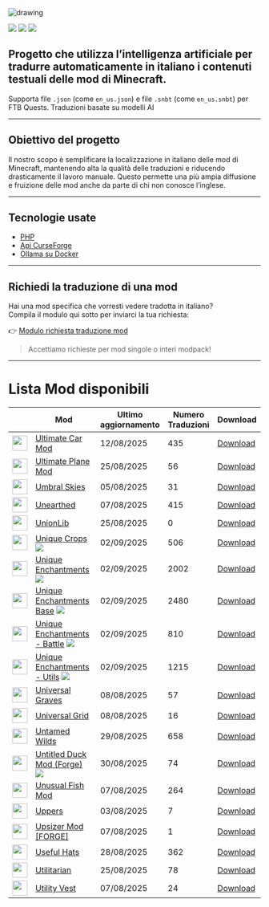 <img src="https://cdn.worldvectorlogo.com/logos/minecraft.svg" alt="drawing" />

![](https://img.shields.io/badge/Ultimo%20Aggiornamento-02%2F09%2F2025-blue)
![](https://img.shields.io/badge/Mod%20tradotte-1896-green)
![](https://img.shields.io/badge/Quest%20tradotte-4-green)

## Progetto che utilizza l’intelligenza artificiale per **tradurre automaticamente in italiano** i contenuti testuali delle mod di Minecraft.
Supporta file `.json` (come `en_us.json`) e file `.snbt` (come `en_us.snbt`) per FTB Quests.
Traduzioni basate su modelli AI

---

## Obiettivo del progetto

Il nostro scopo è semplificare la localizzazione in italiano delle mod di Minecraft, mantenendo alta la qualità delle traduzioni e riducendo drasticamente il lavoro manuale. Questo permette una più ampia diffusione e fruizione delle mod anche da parte di chi non conosce l’inglese.

---

## Tecnologie usate

- [PHP](https://www.php.net/)
- [Api CurseForge](https://curseforge.com/)
- [Ollama su Docker](https://hub.docker.com/r/ollama/ollama)

---

## Richiedi la traduzione di una mod

Hai una mod specifica che vorresti vedere tradotta in italiano?  
Compila il modulo qui sotto per inviarci la tua richiesta:

👉 [Modulo richiesta traduzione mod](https://forms.gle/3SsGruLzzU6gDovv8)

> Accettiamo richieste per mod singole o interi modpack!

---
# Lista Mod disponibili

|  |Mod | Ultimo<br/>aggiornamento | Numero<br/>Traduzioni |Download |
| ---- | ---- | ---- | ---- | ---- |
| <img src="https://media.forgecdn.net/avatars/248/107/637167009352402084.png" loading="lazy" decoding="async" width="30" /> | [Ultimate Car Mod](https://www.curseforge.com/minecraft/mc-mods/ultimate-car-mod "Web Site")  | 12/08/2025 | 435 | [Download ](https://download-directory.github.io/?url=%2Ftraduzioni%2Fassets%2Fcar "Download") |
| <img src="https://media.forgecdn.net/avatars/307/56/637387012816830832.png" loading="lazy" decoding="async" width="30" /> | [Ultimate Plane Mod](https://www.curseforge.com/minecraft/mc-mods/ultimate-plane-mod "Web Site")  | 25/08/2025 | 56 | [Download ](https://download-directory.github.io/?url=%2Ftraduzioni%2Fassets%2Fplane "Download") |
| <img src="https://media.forgecdn.net/avatars/810/971/638183246156426755.png" loading="lazy" decoding="async" width="30" /> | [Umbral Skies](https://www.curseforge.com/minecraft/mc-mods/umbral-skies "Web Site")  | 05/08/2025 | 31 | [Download ](https://download-directory.github.io/?url=%2Ftraduzioni%2Fassets%2Fumbral_skies "Download") |
| <img src="https://media.forgecdn.net/avatars/345/256/637492547562298213.png" loading="lazy" decoding="async" width="30" /> | [Unearthed](https://www.curseforge.com/minecraft/mc-mods/unearthed "Web Site")  | 07/08/2025 | 415 | [Download ](https://download-directory.github.io/?url=%2Ftraduzioni%2Fassets%2Funearthed "Download") |
| <img src="https://media.forgecdn.net/avatars/310/315/637398390584010558.png" loading="lazy" decoding="async" width="30" /> | [UnionLib](https://www.curseforge.com/minecraft/mc-mods/unionlib "Web Site")  | 25/08/2025 | 0 | [Download ](https://download-directory.github.io/?url=%2Ftraduzioni%2Fassets%2Funionlib "Download") |
| <img src="https://media.forgecdn.net/avatars/89/323/636230649968173986.png" loading="lazy" decoding="async" width="30" /> | [Unique Crops](https://www.curseforge.com/minecraft/mc-mods/unique-crops "Web Site") ![](https://img.shields.io/badge/NEW-red) | 02/09/2025 | 506 | [Download ](https://download-directory.github.io/?url=%2Ftraduzioni%2Fassets%2Funiquecrops "Download") |
| <img src="https://media.forgecdn.net/avatars/233/584/637072882909891275.png" loading="lazy" decoding="async" width="30" /> | [Unique Enchantments](https://www.curseforge.com/minecraft/mc-mods/unique-enchantments "Web Site") ![](https://img.shields.io/badge/NEW-red) | 02/09/2025 | 2002 | [Download ](https://download-directory.github.io/?url=%2Ftraduzioni%2Fassets%2Funiquee "Download") |
| <img src="https://media.forgecdn.net/avatars/419/414/637646471689170111.png" loading="lazy" decoding="async" width="30" /> | [Unique Enchantments Base](https://www.curseforge.com/minecraft/mc-mods/unique-enchantments-base "Web Site") ![](https://img.shields.io/badge/NEW-red) | 02/09/2025 | 2480 | [Download ](https://download-directory.github.io/?url=%2Ftraduzioni%2Fassets%2Funiquebase "Download") |
| <img src="https://media.forgecdn.net/avatars/392/550/637586835268352081.png" loading="lazy" decoding="async" width="30" /> | [Unique Enchantments - Battle](https://www.curseforge.com/minecraft/mc-mods/unique-enchantments-battle "Web Site") ![](https://img.shields.io/badge/NEW-red) | 02/09/2025 | 810 | [Download ](https://download-directory.github.io/?url=%2Ftraduzioni%2Fassets%2Funiquebattle "Download") |
| <img src="https://media.forgecdn.net/avatars/270/807/637246363696611705.png" loading="lazy" decoding="async" width="30" /> | [Unique Enchantments - Utils](https://www.curseforge.com/minecraft/mc-mods/unique-enchantments-utils "Web Site") ![](https://img.shields.io/badge/NEW-red) | 02/09/2025 | 1215 | [Download ](https://download-directory.github.io/?url=%2Ftraduzioni%2Fassets%2Funiqueutil "Download") |
| <img src="https://media.forgecdn.net/avatars/839/702/638233006907825987.png" loading="lazy" decoding="async" width="30" /> | [Universal Graves](https://www.curseforge.com/minecraft/mc-mods/universal-graves "Web Site")  | 08/08/2025 | 57 | [Download ](https://download-directory.github.io/?url=%2Ftraduzioni%2Fassets%2Funiversal_graves "Download") |
| <img src="https://media.forgecdn.net/avatars/456/308/637726596490033499.png" loading="lazy" decoding="async" width="30" /> | [Universal Grid](https://www.curseforge.com/minecraft/mc-mods/universal-grid "Web Site")  | 08/08/2025 | 16 | [Download ](https://download-directory.github.io/?url=%2Ftraduzioni%2Fassets%2Funiversalgrid "Download") |
| <img src="https://media.forgecdn.net/avatars/355/325/637514224581928972.png" loading="lazy" decoding="async" width="30" /> | [Untamed Wilds](https://www.curseforge.com/minecraft/mc-mods/untamedwilds "Web Site")  | 29/08/2025 | 658 | [Download ](https://download-directory.github.io/?url=%2Ftraduzioni%2Fassets%2Funtamedwilds "Download") |
| <img src="https://media.forgecdn.net/avatars/349/297/637501106278572747.png" loading="lazy" decoding="async" width="30" /> | [Untitled Duck Mod (Forge)](https://www.curseforge.com/minecraft/mc-mods/untitled-duck-mod-forge "Web Site") ![](https://img.shields.io/badge/NEW-red) | 30/08/2025 | 74 | [Download ](https://download-directory.github.io/?url=%2Ftraduzioni%2Fassets%2Funtitledduckmod "Download") |
| <img src="https://media.forgecdn.net/avatars/908/900/638361354663518016.png" loading="lazy" decoding="async" width="30" /> | [Unusual Fish Mod](https://www.curseforge.com/minecraft/mc-mods/unusual-fish-mod "Web Site")  | 07/08/2025 | 264 | [Download ](https://download-directory.github.io/?url=%2Ftraduzioni%2Fassets%2Funusualfishmod "Download") |
| <img src="https://media.forgecdn.net/avatars/129/273/636455828517807657.png" loading="lazy" decoding="async" width="30" /> | [Uppers](https://www.curseforge.com/minecraft/mc-mods/uppers "Web Site")  | 03/08/2025 | 7 | [Download ](https://download-directory.github.io/?url=%2Ftraduzioni%2Fassets%2Fuppers "Download") |
| <img src="https://media.forgecdn.net/avatars/27/900/635818277948202004.png" loading="lazy" decoding="async" width="30" /> | [Upsizer Mod [FORGE]](https://www.curseforge.com/minecraft/mc-mods/upsizer-mod "Web Site")  | 07/08/2025 | 1 | [Download ](https://download-directory.github.io/?url=%2Ftraduzioni%2Fassets%2Fupsizer "Download") |
| <img src="https://media.forgecdn.net/avatars/329/388/637454854801502594.png" loading="lazy" decoding="async" width="30" /> | [Useful Hats](https://www.curseforge.com/minecraft/mc-mods/useful-hats "Web Site")  | 28/08/2025 | 362 | [Download ](https://download-directory.github.io/?url=%2Ftraduzioni%2Fassets%2Fusefulhats "Download") |
| <img src="https://media.forgecdn.net/avatars/896/884/638341987824979049.png" loading="lazy" decoding="async" width="30" /> | [Utilitarian](https://www.curseforge.com/minecraft/mc-mods/utilitarian "Web Site")  | 25/08/2025 | 78 | [Download ](https://download-directory.github.io/?url=%2Ftraduzioni%2Fassets%2Futilitarian "Download") |
| <img src="https://media.forgecdn.net/avatars/1309/911/638851729190160548.png" loading="lazy" decoding="async" width="30" /> | [Utility Vest](https://www.curseforge.com/minecraft/mc-mods/utility-vest "Web Site")  | 07/08/2025 | 24 | [Download ](https://download-directory.github.io/?url=%2Ftraduzioni%2Fassets%2Futilityvest "Download") |